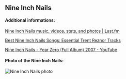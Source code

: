 ## Nine Inch Nails
#### Additional informations:
[Nine Inch Nails music, videos, stats, and photos | Last.fm](https://www.last.fm/music/Nine+Inch+Nails)

[Best Nine Inch Nails Songs: Essential Trent Reznor Tracks](https://www.udiscovermusic.com/stories/20-best-nine-inch-nails-songs/)

[Nine Inch Nails - Year Zero (Full Album) 2007 - YouTube](https://www.youtube.com/watch?v=X-h13QYb7EA)

#### Photo of the Nine Inch Nails:
![Nine Inch Nails photo](https://i.pinimg.com/originals/34/2d/4c/342d4c3909d684a3cba0fb47b93c9309.jpg)
